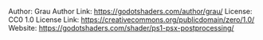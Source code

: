 Author: Grau
Author Link: https://godotshaders.com/author/grau/
License: CC0 1.0
License Link: https://creativecommons.org/publicdomain/zero/1.0/
Website: https://godotshaders.com/shader/ps1-psx-postprocessing/
